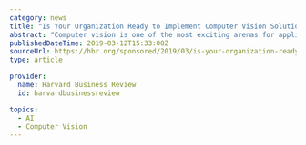 ```yaml
---
category: news
title: "Is Your Organization Ready to Implement Computer Vision Solutions?"
abstract: "Computer vision is one of the most exciting arenas for applied AI. Drones, autonomous vehicles, robots, and medical imaging devices are increasingly making use of the technology. According to Research and Markets, the computer vision market is growing at a ..."
publishedDateTime: 2019-03-12T15:33:00Z
sourceUrl: https://hbr.org/sponsored/2019/03/is-your-organization-ready-to-implement-computer-vision-solutions
type: article

provider:
  name: Harvard Business Review
  id: harvardbusinessreview

topics:
  - AI
  - Computer Vision
---
```

